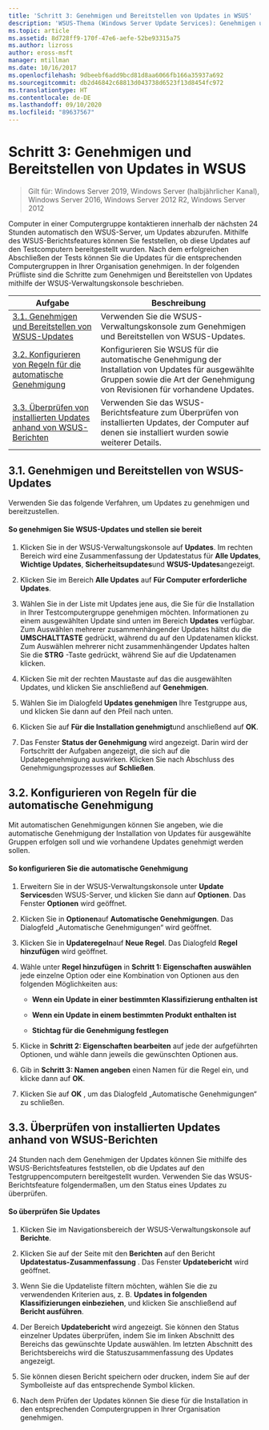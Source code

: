 ```yaml
---
title: 'Schritt 3: Genehmigen und Bereitstellen von Updates in WSUS'
description: 'WSUS-Thema (Windows Server Update Services): Genehmigen und Bereitstellen von Updates in WSUS – Dritter Schritt eines Prozesses mit vier Schritten für die Bereitstellung von WSUS'
ms.topic: article
ms.assetid: 8d728ff9-170f-47e6-aefe-52be93315a75
ms.author: lizross
author: eross-msft
manager: mtillman
ms.date: 10/16/2017
ms.openlocfilehash: 9dbeebf6add9bcd81d8aa6066fb166a35937a692
ms.sourcegitcommit: db2d46842c68813d043738d6523f13d8454fc972
ms.translationtype: HT
ms.contentlocale: de-DE
ms.lasthandoff: 09/10/2020
ms.locfileid: "89637567"
---
```

# <a name="step-3-approve-and-deploy-updates-in-wsus"></a>Schritt 3: Genehmigen und Bereitstellen von Updates in WSUS

>Gilt für: Windows Server 2019, Windows Server (halbjährlicher Kanal), Windows Server 2016, Windows Server 2012 R2, Windows Server 2012

Computer in einer Computergruppe kontaktieren innerhalb der nächsten 24 Stunden automatisch den WSUS-Server, um Updates abzurufen. Mithilfe des WSUS-Berichtsfeatures können Sie feststellen, ob diese Updates auf den Testcomputern bereitgestellt wurden. Nach dem erfolgreichen Abschließen der Tests können Sie die Updates für die entsprechenden Computergruppen in Ihrer Organisation genehmigen. In der folgenden Prüfliste sind die Schritte zum Genehmigen und Bereitstellen von Updates mithilfe der WSUS-Verwaltungskonsole beschrieben.

|Aufgabe|Beschreibung|
|----|--------|
|[3.1. Genehmigen und Bereitstellen von WSUS-Updates](3-approve-and-deploy-updates-in-wsus.md#BKM_3.1.)|Verwenden Sie die WSUS-Verwaltungskonsole zum Genehmigen und Bereitstellen von WSUS-Updates.|
|[3.2. Konfigurieren von Regeln für die automatische Genehmigung](3-approve-and-deploy-updates-in-wsus.md#BKM_3.2.a.)|Konfigurieren Sie WSUS für die automatische Genehmigung der Installation von Updates für ausgewählte Gruppen sowie die Art der Genehmigung von Revisionen für vorhandene Updates.|
|[3.3. Überprüfen von installierten Updates anhand von WSUS-Berichten](3-approve-and-deploy-updates-in-wsus.md#BKM_3.3.)|Verwenden Sie das WSUS-Berichtsfeature zum Überprüfen von installierten Updates, der Computer auf denen sie installiert wurden sowie weiterer Details.|

## <a name="31-approve-and-deploy-wsus-updates"></a><a name=BKM_3.1.></a>3.1. Genehmigen und Bereitstellen von WSUS-Updates
Verwenden Sie das folgende Verfahren, um Updates zu genehmigen und bereitzustellen.

#### <a name="to-approve-and-deploy-wsus-updates"></a>So genehmigen Sie WSUS-Updates und stellen sie bereit

1.  Klicken Sie in der WSUS-Verwaltungskonsole auf **Updates**. Im rechten Bereich wird eine Zusammenfassung der Updatestatus für **Alle Updates**, **Wichtige Updates**, **Sicherheitsupdates**und **WSUS-Updates**angezeigt.

2.  Klicken Sie im Bereich **Alle Updates** auf **Für Computer erforderliche Updates**.

3.  Wählen Sie in der Liste mit Updates jene aus, die Sie für die Installation in Ihrer Testcomputergruppe genehmigen möchten. Informationen zu einem ausgewählten Update sind unten im Bereich **Updates** verfügbar. Zum Auswählen mehrerer zusammenhängender Updates hältst du die **UMSCHALTTASTE** gedrückt, während du auf den Updatenamen klickst. Zum Auswählen mehrerer nicht zusammenhängender Updates halten Sie die **STRG** -Taste gedrückt, während Sie auf die Updatenamen klicken.

4.  Klicken Sie mit der rechten Maustaste auf das die ausgewählten Updates, und klicken Sie anschließend auf **Genehmigen**.

5.  Wählen Sie im Dialogfeld **Updates genehmigen** Ihre Testgruppe aus, und klicken Sie dann auf den Pfeil nach unten.

6.  Klicken Sie auf **Für die Installation genehmigt**und anschließend auf **OK**.

7.  Das Fenster **Status der Genehmigung** wird angezeigt. Darin wird der Fortschritt der Aufgaben angezeigt, die sich auf die Updategenehmigung auswirken. Klicken Sie nach Abschluss des Genehmigungsprozesses auf **Schließen**.

## <a name="32-configure-auto-approval-rules"></a><a name=BKM_3.2.a.></a>3.2. Konfigurieren von Regeln für die automatische Genehmigung
Mit automatischen Genehmigungen können Sie angeben, wie die automatische Genehmigung der Installation von Updates für ausgewählte Gruppen erfolgen soll und wie vorhandene Updates genehmigt werden sollen.

#### <a name="to-configure-automatic-approvals"></a>So konfigurieren Sie die automatische Genehmigung

1.  Erweitern Sie in der WSUS-Verwaltungskonsole unter **Update Services**den WSUS-Server, und klicken Sie dann auf **Optionen**. Das Fenster **Optionen** wird geöffnet.

2.  Klicken Sie in **Optionen**auf **Automatische Genehmigungen**. Das Dialogfeld „Automatische Genehmigungen“ wird geöffnet.

3.  Klicken Sie in **Updateregeln**auf **Neue Regel**. Das Dialogfeld **Regel hinzufügen** wird geöffnet.

4.  Wähle unter **Regel hinzufügen** in **Schritt 1: Eigenschaften auswählen** jede einzelne Option oder eine Kombination von Optionen aus den folgenden Möglichkeiten aus:

    -   **Wenn ein Update in einer bestimmten Klassifizierung enthalten ist**

    -   **Wenn ein Update in einem bestimmten Produkt enthalten ist**

    -   **Stichtag für die Genehmigung festlegen**

5.  Klicke in **Schritt 2: Eigenschaften bearbeiten** auf jede der aufgeführten Optionen, und wähle dann jeweils die gewünschten Optionen aus.

6.  Gib in **Schritt 3: Namen angeben** einen Namen für die Regel ein, und klicke dann auf **OK**.

7.  Klicken Sie auf **OK** , um das Dialogfeld „Automatische Genehmigungen“ zu schließen.

## <a name="33-review-installed-updates-with-wsus-reports"></a><a name=BKM_3.3.></a>3.3. Überprüfen von installierten Updates anhand von WSUS-Berichten
24 Stunden nach dem Genehmigen der Updates können Sie mithilfe des WSUS-Berichtsfeatures feststellen, ob die Updates auf den Testgruppencomputern bereitgestellt wurden. Verwenden Sie das WSUS-Berichtsfeature folgendermaßen, um den Status eines Updates zu überprüfen.

#### <a name="to-review-updates"></a>So überprüfen Sie Updates

1.  Klicken Sie im Navigationsbereich der WSUS-Verwaltungskonsole auf **Berichte**.

2.  Klicken Sie auf der Seite mit den **Berichten** auf den Bericht **Updatestatus-Zusammenfassung** . Das Fenster **Updatebericht** wird geöffnet.

3.  Wenn Sie die Updateliste filtern möchten, wählen Sie die zu verwendenden Kriterien aus, z. B. **Updates in folgenden Klassifizierungen einbeziehen**, und klicken Sie anschließend auf **Bericht ausführen**.

4.  Der Bereich **Updatebericht** wird angezeigt. Sie können den Status einzelner Updates überprüfen, indem Sie im linken Abschnitt des Bereichs das gewünschte Update auswählen. Im letzten Abschnitt des Berichtsbereichs wird die Statuszusammenfassung des Updates angezeigt.

5.  Sie können diesen Bericht speichern oder drucken, indem Sie auf der Symbolleiste auf das entsprechende Symbol klicken.

6.  Nach dem Prüfen der Updates können Sie diese für die Installation in den entsprechenden Computergruppen in Ihrer Organisation genehmigen.
